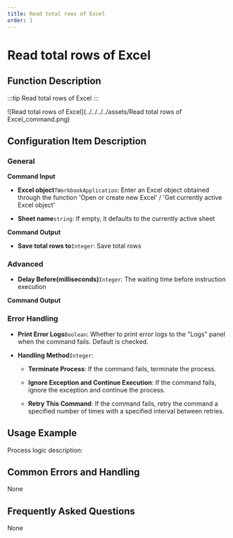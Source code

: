 ```yaml
---
title: Read total rows of Excel
order: 1
---
```


# Read total rows of Excel

## Function Description

:::tip 
Read total rows of Excel
:::

![Read total rows of Excel](../../../../assets/Read total rows of Excel_command.png)

## Configuration Item Description

### General

**Command Input**

- **Excel object**`TWorkbookApplication`: Enter an Excel object obtained through the function 'Open or create new Excel' / 'Get currently active Excel object'

- **Sheet name**`string`: If empty, it defaults to the currently active sheet


**Command Output**

- **Save total rows to**`Integer`: Save total rows

### Advanced

- **Delay Before(milliseconds)**`Integer`: The waiting time before instruction execution


**Command Output**

### Error Handling

- **Print Error Logs**`Boolean`: Whether to print error logs to the "Logs" panel when the command fails. Default is checked. 

- **Handling Method**`Integer`:

    - **Terminate Process**: If the command fails, terminate the process.

    - **Ignore Exception and Continue Execution**: If the command fails, ignore the exception and continue the process.

    - **Retry This Command**: If the command fails, retry the command a specified number of times with a specified interval between retries.

## Usage Example

Process logic description:

## Common Errors and Handling

None

## Frequently Asked Questions

None

